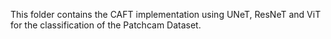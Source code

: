 This folder contains the CAFT implementation using UNeT, ResNeT and ViT for the classification of the Patchcam Dataset.
